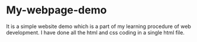# My-webpage-demo
It is a simple website demo which is a part of my learning procedure of web development. I have done all the html and css coding in a single html file.
